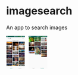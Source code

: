 # imagesearch
An app to search images

<img src="screenshots/Screenshot_20200107-202833.png"
     alt="Search"
     style="float: left; margin-right: 10px;"
     width="50"/> <img src="screenshots/Screenshot_20200107-202846.png"
     alt="Favourites"
     style="float: left; margin-right: 10px;"
     width="50"/> 
